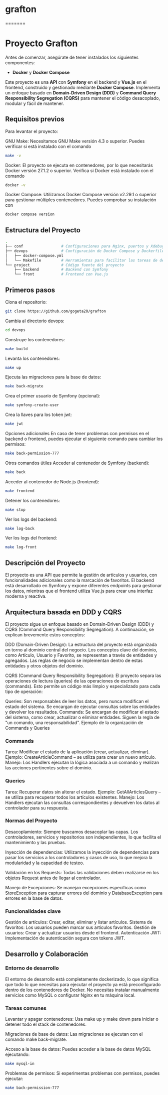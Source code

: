 # grafton
=======
# Proyecto Grafton
Antes de comenzar, asegúrate de tener instalados los siguientes componentes:

- **Docker** y **Docker Compose**

Este proyecto es una **API** con **Symfony** en el backend y **Vue.js** en el frontend, construido y gestionado mediante **Docker Compose**. Implementa un enfoque basado en **Domain-Driven Design (DDD)** y **Command Query Responsibility Segregation (CQRS)** para mantener el código desacoplado, modular y fácil de mantener.

## Requisitos previos
Para levantar el proyecto:

GNU Make: Necesitamos GNU Make versión 4.3 o superior. Puedes verificar si está instalado con el comando 
```bash
make -v
```

Docker: El proyecto se ejecuta en contenedores, por lo que necesitarás Docker versión 27.1.2 o superior. Verifica si Docker está instalado con el comando
```bash
docker -v
```
Docker Compose: Utilizamos Docker Compose versión v2.29.1 o superior para gestionar múltiples contenedores. Puedes comprobar su instalación con 
```bash
docker compose version
```


## Estructura del Proyecto

```bash
.
├── conf                 # Configuraciones para Nginx, puertos y Xdebug
├── devops               # Configuración de Docker Compose y Dockerfiles
│   ├── docker-compose.yml
│   └── Makefile         # Herramientas para facilitar las tareas de desarrollo
└── project              # Código fuente del proyecto
    ├── backend          # Backend con Symfony
    └── front            # Frontend con Vue.js
```

## Primeros pasos
Clona el repositorio:


```bash
git clone https://github.com/gogeta20/grafton
```
Cambia al directorio devops:
```bash
cd devops
```
Construye los contenedores:

```bash
make build
```
Levanta los contenedores:

```bash
make up
```
Ejecuta las migraciones para la base de datos:

```bash
make back-migrate
```

Crea el primer usuario de Symfony (opcional):

```bash
make symfony-create-user
```

Crea la llaves para los token jwt:

```bash
make jwt
```

Opciones adicionales
En caso de tener problemas con permisos en el backend o frontend, puedes ejecutar el siguiente comando para cambiar los permisos:

```bash
make back-permission-777
```
Otros comandos útiles
Acceder al contenedor de Symfony (backend):

```bash
make back
```
Acceder al contenedor de Node.js (frontend):

```bash
make frontend
```

Detener los contenedores:

```bash
make stop
```

Ver los logs del backend:

```bash
make log-back
```

Ver los logs del frontend:

```bash
make log-front
```

## Descripción del Proyecto
El proyecto es una API que permite la gestión de artículos y usuarios, con funcionalidades adicionales como la marcación de favoritos. El backend está desarrollado en Symfony y expone diferentes endpoints para gestionar los datos, mientras que el frontend utiliza Vue.js para crear una interfaz moderna y reactiva.

## Arquitectura basada en DDD y CQRS
El proyecto sigue un enfoque basado en Domain-Driven Design (DDD) y CQRS (Command Query Responsibility Segregation). A continuación, se explican brevemente estos conceptos:

DDD (Domain-Driven Design): La estructura del proyecto está organizada en torno al dominio central del negocio. Los conceptos clave del dominio, como Artículo, Usuario y Favorito, se representan a través de entidades y agregados. Las reglas de negocio se implementan dentro de estas entidades y otros objetos del dominio.

CQRS (Command Query Responsibility Segregation): El proyecto separa las operaciones de lectura (queries) de las operaciones de escritura (commands). Esto permite un código más limpio y especializado para cada tipo de operación:

Queries: Son responsables de leer los datos, pero nunca modifican el estado del sistema. Se encargan de ejecutar consultas sobre las entidades y devolver los resultados.
Commands: Se encargan de modificar el estado del sistema, como crear, actualizar o eliminar entidades. Siguen la regla de "un comando, una responsabilidad".
Ejemplo de la organización de Commands y Queries
### Commands
Tarea: Modificar el estado de la aplicación (crear, actualizar, eliminar).
Ejemplo: CreateArticleCommand – se utiliza para crear un nuevo artículo.
Manejo: Los Handlers ejecutan la lógica asociada a un comando y realizan las acciones pertinentes sobre el dominio.
### Queries
Tarea: Recuperar datos sin alterar el estado.
Ejemplo: GetAllArticlesQuery – se utiliza para recuperar todos los artículos existentes.
Manejo: Los Handlers ejecutan las consultas correspondientes y devuelven los datos al controlador para su respuesta.
### Normas del Proyecto
Desacoplamiento: Siempre buscamos desacoplar las capas. Los controladores, servicios y repositorios son independientes, lo que facilita el mantenimiento y las pruebas.

Inyección de dependencias: Utilizamos la inyección de dependencias para pasar los servicios a los controladores y casos de uso, lo que mejora la modularidad y la capacidad de testeo.

Validación en los Requests: Todas las validaciones deben realizarse en los objetos Request antes de llegar al controlador.

Manejo de Excepciones: Se manejan excepciones específicas como StoreException para capturar errores del dominio y DatabaseException para errores en la base de datos.

### Funcionalidades clave
Gestión de artículos: Crear, editar, eliminar y listar artículos.
Sistema de favoritos: Los usuarios pueden marcar sus artículos favoritos.
Gestión de usuarios: Crear y actualizar usuarios desde el frontend.
Autenticación JWT: Implementación de autenticación segura con tokens JWT.
## Desarrollo y Colaboración
### Entorno de desarrollo
El entorno de desarrollo está completamente dockerizado, lo que significa que todo lo que necesitas para ejecutar el proyecto ya está preconfigurado dentro de los contenedores de Docker. No necesitas instalar manualmente servicios como MySQL o configurar Nginx en tu máquina local.

### Tareas comunes
Levantar y apagar contenedores: Usa make up y make down para iniciar o detener todo el stack de contenedores.

Migraciones de base de datos: Las migraciones se ejecutan con el comando make back-migrate.

Acceso a la base de datos: Puedes acceder a la base de datos MySQL ejecutando:

```bash
make mysql-in
```

Problemas de permisos: Si experimentas problemas con permisos, puedes ejecutar:
```bash
make back-permission-777
```
